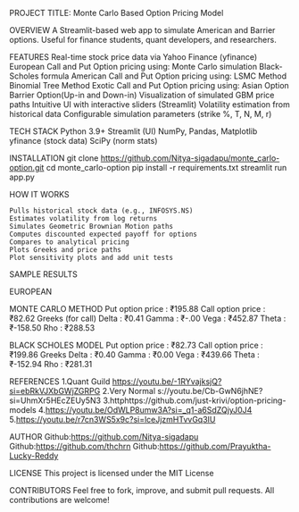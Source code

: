 PROJECT TITLE: Monte Carlo Based Option Pricing Model

OVERVIEW A Streamlit-based web app to simulate American and Barrier options. Useful for finance students, quant developers, and researchers.

FEATURES Real-time stock price data via Yahoo Finance (yfinance) European Call and Put Option pricing using: Monte Carlo simulation Black-Scholes formula American Call and Put Option pricing using: LSMC Method Binomial Tree Method Exotic Call and Put Option pricing using: Asian Option Barrier Option(Up-in and Down-in) Visualization of simulated GBM price paths Intuitive UI with interactive sliders (Streamlit) Volatility estimation from historical data Configurable simulation parameters (strike %, T, N, M, r)

TECH STACK Python 3.9+ Streamlit (UI) NumPy, Pandas, Matplotlib yfinance (stock data) SciPy (norm stats)

INSTALLATION git clone https://github.com/Nitya-sigadapu/monte_carlo-option.git cd monte_carlo-option pip install -r requirements.txt streamlit run app.py

HOW IT WORKS

    Pulls historical stock data (e.g., INFOSYS.NS)
    Estimates volatility from log returns
    Simulates Geometric Brownian Motion paths
    Computes discounted expected payoff for options
    Compares to analytical pricing
    Plots Greeks and price paths
    Plot sensitivity plots and add unit tests

SAMPLE RESULTS

EUROPEAN

MONTE CARLO METHOD Put option price : ₹195.88 Call option price : ₹82.62 Greeks (for call) Delta : ₹0.41 Gamma : ₹-.00 Vega : ₹452.87 Theta : ₹-158.50 Rho : ₹288.53

BLACK SCHOLES MODEL Put option price : ₹82.73 Call option price : ₹199.86 Greeks Delta : ₹0.40 Gamma : ₹0.00 Vega : ₹439.66 Theta : ₹-152.94 Rho : ₹281.31

REFERENCES 1.Quant Guild https://youtu.be/-1RYvajksjQ?si=ebRkVJXbGWjZGRPG 2.Very Normal s://youtu.be/Cb-GwN6jhNE?si=UhmXr5HEcZEUy5N3 3.httphttps://github.com/just-krivi/option-pricing-models 4.https://youtu.be/OdWLP8umw3A?si=_q1-a6SdZQjyJ0J4 5.https://youtu.be/r7cn3WS5x9c?si=lceJjzmHTvvGq3IU

AUTHOR Github:https://github.com/Nitya-sigadapu Github:https://github.com/thchrn Github:https://github.com/Prayuktha-Lucky-Reddy

LICENSE This project is licensed under the MIT License

CONTRIBUTORS Feel free to fork, improve, and submit pull requests. All contributions are welcome!
